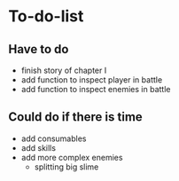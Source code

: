 # To-do-list
## Have to do
- finish story of chapter I
- add function to inspect player in battle
- add function to inspect enemies in battle

## Could do if there is time
- add consumables
- add skills
- add more complex enemies
  - splitting big slime  
